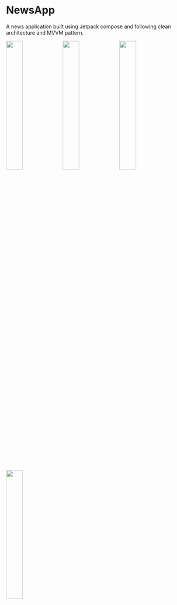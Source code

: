# NewsApp

A news application built using Jetpack compose and following clean architecture and MVVM pattern.

<img src="https://user-images.githubusercontent.com/7746181/233842853-ab64b8ab-b869-4dfe-a367-e306c4434b32.png" width=30% height=30%>

<img src="https://user-images.githubusercontent.com/7746181/233842858-1ba8d394-f406-4b50-9ad7-4d54d059e198.png" width=30% height=30%>

<img src="https://user-images.githubusercontent.com/7746181/233842861-b087c0d5-da8f-4f15-8365-5fbbafd776f0.png" width=30% height=30%>

<img src="https://user-images.githubusercontent.com/7746181/233842862-ce6def79-80c6-4a6f-9207-2d97363e3b32.png" width=30% height=30%>

